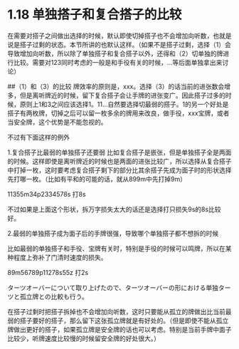 # 1.18 单独搭子和复合搭子的比较

在需要对搭子之间做出选择的时候，默认即使切掉搭子也不会增加向听数，也就是说是搭子过剩的状态。本节所讲的也默认这样。（如果不是搭子过剩，选择（1）会导致增加向听数，所以除了单独搭子和复合搭子以外，还得和（2）切单独的牌进行比较。需要对123同时考虑的一般是和手役有关的时候，...等后面单独拿出来讨论）

##（1）和（3）的比较
牌效率的原则是，xxx。选择（3）的话当前的进张数会增多，但是离听牌近的时候，留下复合搭子会让手牌的进张变广。因此搭子过多的时候，原则上1和3之间应该选择1。11...自然要选择切最弱的搭子。1的另一个好处是搭子有两枚牌，切掉之后可以留一枚多余的牌用来改良，做手役，xxx宝牌，或者当安全牌，这个优势是不能忽视的。


不过有下面这样的例外

1.复合搭子比最弱的单独搭子还要弱
比如复合搭子是嵌张，但是单独搭子全是两面的时候。这样即使是离听牌近的时候也是两面的进张比较广，所以选择从复合搭子中打掉一枚，这时要考虑复合搭子剩下的部分比其余搭子先成为面子时的形状选择先打哪一枚。（比如有平和的可能的话，就从899m中先打掉9m）

11355m34p2334578s 打8s

不过如果是上面这个形状，拆万字损失太大的话还是选择打只损失9s的8s比较好。

2.最弱的单独搭子成为面子后的手牌很强，导致哪个单独搭子都不想拆的时候

比如最弱的单独搭子和手役、宝牌有关时，特别是手役的时候可以鸣牌，所以在某种程度上弥补了门清时速度的损失。

89m56789p11278s55z 打2s


ターツオーバーについて取り上げたので、ターツオーバーの形における単独ターツと孤立牌との比較も行う。

在搭子过剩时把搭子拆掉也不会增加向听数，这时只要能从孤立的牌做出比当前最弱的搭子要好的搭子，那么留下这张孤立牌就是有好处的。（但是即使不能从孤立牌做出更好的搭子，如果孤立牌是安全牌的话也可以考虑。特别是当前手牌中面子比较少，听牌速度比较慢的时候留安全牌的好处很大。）







